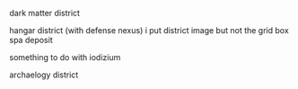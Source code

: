 dark matter district

hangar district (with defense nexus)
    i put district image but not the grid box
spa deposit

something to do with iodizium

archaelogy district